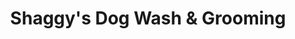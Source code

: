 ---
title: "Shaggy's Dog Wash & Grooming"
url: /fargo/shaggys-dog-wash-and-grooming-broadway-n/
shop: pet grooming
---